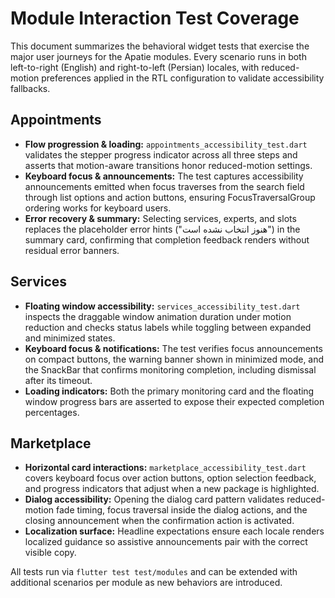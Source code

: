 # Module Interaction Test Coverage

This document summarizes the behavioral widget tests that exercise the major user journeys for the Apatie modules. Every scenario runs in both left-to-right (English) and right-to-left (Persian) locales, with reduced-motion preferences applied in the RTL configuration to validate accessibility fallbacks.

## Appointments

- **Flow progression & loading:** `appointments_accessibility_test.dart` validates the stepper progress indicator across all three steps and asserts that motion-aware transitions honor reduced-motion settings.
- **Keyboard focus & announcements:** The test captures accessibility announcements emitted when focus traverses from the search field through list options and action buttons, ensuring FocusTraversalGroup ordering works for keyboard users.
- **Error recovery & summary:** Selecting services, experts, and slots replaces the placeholder error hints ("هنوز انتخاب نشده است") in the summary card, confirming that completion feedback renders without residual error banners.

## Services

- **Floating window accessibility:** `services_accessibility_test.dart` inspects the draggable window animation duration under motion reduction and checks status labels while toggling between expanded and minimized states.
- **Keyboard focus & notifications:** The test verifies focus announcements on compact buttons, the warning banner shown in minimized mode, and the SnackBar that confirms monitoring completion, including dismissal after its timeout.
- **Loading indicators:** Both the primary monitoring card and the floating window progress bars are asserted to expose their expected completion percentages.

## Marketplace

- **Horizontal card interactions:** `marketplace_accessibility_test.dart` covers keyboard focus over action buttons, option selection feedback, and progress indicators that adjust when a new package is highlighted.
- **Dialog accessibility:** Opening the dialog card pattern validates reduced-motion fade timing, focus traversal inside the dialog actions, and the closing announcement when the confirmation action is activated.
- **Localization surface:** Headline expectations ensure each locale renders localized guidance so assistive announcements pair with the correct visible copy.

All tests run via `flutter test test/modules` and can be extended with additional scenarios per module as new behaviors are introduced.
